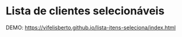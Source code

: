 # Lista de clientes selecionáveis

DEMO: https://vifelisberto.github.io/lista-itens-seleciona/index.html

